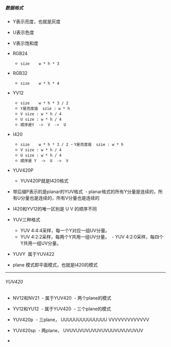 ##### 数据格式

- Y表示亮度，也就是灰度
- U表示色度
- V表示饱和度

- RGB24
  - `size    w * h * 3`
  
- RGB32
  - `size    w * h * 4`
  
  
- YV12
  - `size    w * h * 3 / 2`
  - `Y是亮度值  szie : w * h`
  - `V size : w * h / 4`
  - `U size : w * h / 4`
  - `顺序是Y  ->  V  ->  U`
  
- I420
  - `size    w * h * 3 / 2`
  - `Y是亮度值  szie : w * h`
  - `V size : w * h / 4`
  - `U size : w * h / 4`
  - `顺序是 Y  ->  U  ->  V`

- YUV420P
  - YUV420P就是I420格式


- 带后缀P表示的是planar的YUV格式
  - planar格式的所有Y分量是连续的，所有U分量也是连续的，所有V分量也是连续的
   
- I420和YV12的唯一区别是  U  V  的顺序不同

- YUV三种格式
  - YUV 4:4:4采样，每一个Y对应一组UV分量。
  - YUV 4:2:2采样，每两个Y共用一组UV分量。 
  - YUV 4:2:0采样，每四个Y共用一组UV分量。 

- YUVY  属于YUV422
 
 
 - plane 模式即平面模式，也就是I420的模式
 
 -----------------
 
 ###### YUV420
 
 - NV12和NV21
  - 属于YUV420
  - 两个plane的模式
  
- YV12和YU12
  - 属于YUV420
  - 三个plane的模式
  
  
  
- YUV420p
  - 三plane， UUUUUUUUUUUUUU VVVVVVVVVVVVV

- YUV420sp
  - 两plane， UVUVUVUVUVUVUVUUVUVUVUVUV

- 
  
  
 


